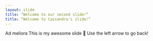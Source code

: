 ```yaml
---
layout: slide
title: “Welcome to our second slide!”
title: “Welcome to Cassandra's slide!”
---
```

Ad meliora
This is my awesome slide :tada:
Use the left arrow to go back!
